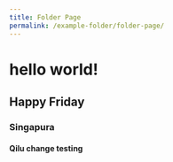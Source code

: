 ```yaml
---
title: Folder Page
permalink: /example-folder/folder-page/
---
```

# hello world!
## Happy Friday
### Singapura
#### Qilu change testing